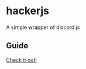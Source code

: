 # hackerjs
A simple wrapper of discord.js

## Guide
[Check it out!](https://documentation.hackerjs.cf)